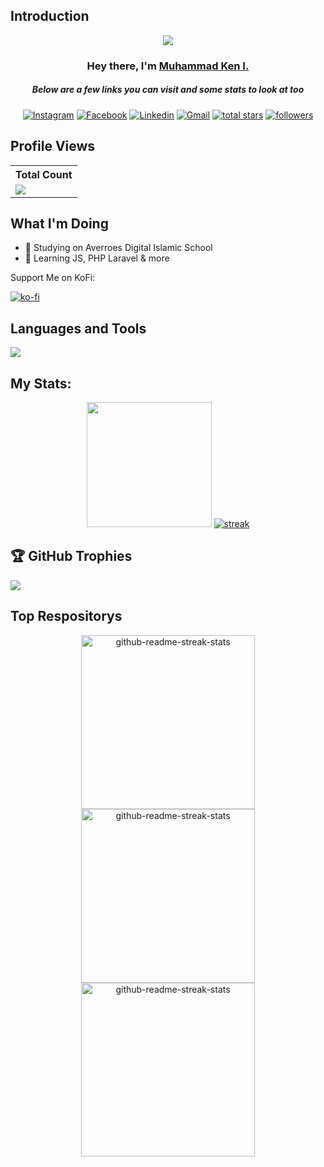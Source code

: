 ## Introduction

<p align="center">
<img src="https://readme-typing-svg.demolab.com/?lines=Developer%20of%20Syabab%20Studio;Contributed%20to%2065+%2B%20Project%20;227+%2B%20days%20of%20coding%20experience&font=Poppins%20Code&center=true&width=700&height=45&color=61DAFB&vCenter=true&pause=1000&size=25" /></a>
</p>

<h3 align="center">Hey there, I'm <a href="https://github.com/izzulaverroes">Muhammad Ken I.</a></h3>
<h5 align="center">Below are a few links you can visit and some stats to look at too</h5>

<p align="center">
  <a href="https://instagram.com/l.luzz.z"><img alt="Instagram" title="Instagram" src="https://img.shields.io/badge/-Instagram-FF63E8?style=for-the-badge&logo=instagram&logoColor=white"/></a>
  <a href="https://www.facebook.com/profile.php?id=100074498322908"><img alt="Facebook" title="Facebook" src="https://img.shields.io/badge/-Facebook-0092D5?style=for-the-badge&logo=facebook&logoColor=white"/></a>
  <a href="https://www.linkedin.com/in/muhammad-ken-izzulhaq-4470b6290/"><img alt="Linkedin" title="Linkedin" src="https://img.shields.io/badge/-LinkedIn-0092D5?style=for-the-badge&logo=linkedin&logoColor=white"/></a>
  <a href="mailto:izzulaverroes@gmail.com"><img alt="Gmail" title="Gmail" src="https://img.shields.io/badge/-Email-FF4747?style=for-the-badge&logo=gmail&logoColor=white"/></a>
<a href="https://github.com/izzulaverroes?tab=repositories&sort=stargazers">
    <img alt="total stars" title="Total stars on GitHub" src="https://custom-icon-badges.demolab.com/github/stars/izzulaverroes?color=FBFF41&style=for-the-badge&labelColor=959532&logo=star"/></a>
   <a href="https://github.com/izzulaverroes"><img alt="followers" title="Follow me on Github" src="https://img.shields.io/github/followers/izzulaverroes?color=236ad3&style=for-the-badge&logo=github&label=Followers"/></a>
 </p>
 
## Profile Views

  <table>
    <tr>
      <!-- <th>Profile Views</th> -->
      <th>Total Count</th>
    </tr>
    <tr>
      <td>
         <a href="https://github.com/izzulaverroes"> <img src="https://komarev.com/ghpvc/?username=izzulaverroes&style=for-the-badge&color=61DAFB"> </a>
      </td>
    </tr>
  </table>

## What I'm Doing

- 🏫 Studying on Averroes Digital Islamic School
- 🌱 Learning JS, PHP Laravel & more

Support Me on KoFi:

[![ko-fi](https://ko-fi.com/img/githubbutton_sm.svg)](https://ko-fi.com/F1F2R1THN)

## Languages and Tools

<p align="left"> <a href="https://github.com/izzulaverroes"><img src="https://skillicons.dev/icons?i=vscode,github,html,css,js,php,laravel"> </a> </p>

## My Stats:

<p align="center">
<img height="200px" src="https://github-readme-stats.vercel.app/api?username=izzulaverroes&hide_border=true&show_icons=true&count_private=true&theme=react&bg_color=151515">
  <a href="https://github.com/izzulaverroes">      
<img title="stats" alt="streak" src="https://github-readme-streak-stats.herokuapp.com/?user=izzulaverroes&theme=react&bg_color=151515&hide_border=true"/>
</a> 
</p>

## 🏆 GitHub Trophies

![](https://github-profile-trophy.vercel.app/?username=izzulaverroes&theme=onestar&no-frame=false&no-bg=true&margin-w=4)

## Top Respositorys

  <p align="center">
     <a href="https://github.com/izzulaverroes/cyberhazen"><img width="278" src="https://denvercoder1-github-readme-stats.vercel.app/api/pin/?username=izzulaverroes&repo=cyberhazen&theme=react&bg_color=1F222E&title_color=61DAFB&hide_border=true&icon_color=61DAFB&show_icons=true" alt="github-readme-streak-stats"></a>
    <a href="https://github.com/izzulaverroes/ibnuabbas"><img width="278" src="https://denvercoder1-github-readme-stats.vercel.app/api/pin/?username=izzulaverroes&repo=ibnuabbas&theme=react&bg_color=1F222E&title_color=61DAFB&hide_border=true&icon_color=61DAFB&show_icons=true" alt="github-readme-streak-stats"></a>
   <a href="https://github.com/izzulaverroes/ave"><img width="278" src="https://denvercoder1-github-readme-stats.vercel.app/api/pin/?username=izzulaverroes&repo=ave&theme=react&bg_color=1F222E&title_color=61DAFB&hide_border=true&icon_color=61DAFB&show_icons=true" alt="github-readme-streak-stats"></a>
  </p>
